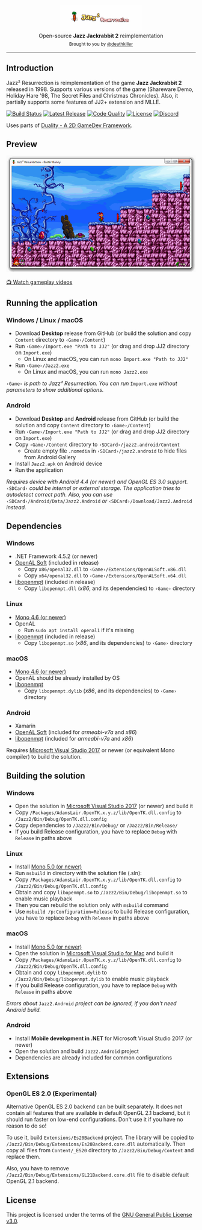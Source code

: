 <div align="center">
    <a href="https://github.com/deathkiller/jazz2"><img src="https://raw.githubusercontent.com/deathkiller/jazz2/master/Docs/Logo.gif" alt="Jazz² Resurrection" title="Jazz² Resurrection"></a>
</div>

<div align="center">
    Open-source <strong>Jazz Jackrabbit 2</strong> reimplementation
</div>

<div align="center">
  <sub>
    Brought to you by <a href="https://github.com/deathkiller">@deathkiller</a>
  </sub>
</div>
<hr/>


## Introduction
Jazz² Resurrection is reimplementation of the game **Jazz Jackrabbit 2** released in 1998. Supports various versions of the game (Shareware Demo, Holiday Hare '98, The Secret Files and Christmas Chronicles). Also, it partially supports some features of JJ2+ extension and MLLE.

[![Build Status](https://img.shields.io/appveyor/ci/deathkiller/jazz2.svg?logo=visual-studio-code&logoColor=ffffff)](https://ci.appveyor.com/project/deathkiller/jazz2)
[![Latest Release](https://img.shields.io/github/release/deathkiller/jazz2.svg)](https://github.com/deathkiller/jazz2/releases)
[![Code Quality](https://img.shields.io/codacy/grade/7ef344d34def41a9b36e4a083f8b9542.svg)](https://www.codacy.com/app/deathkiller/jazz2)
[![License](https://img.shields.io/github/license/deathkiller/jazz2.svg)](https://github.com/deathkiller/jazz2/blob/master/LICENSE)
[![Discord](https://img.shields.io/discord/355651795390955520.svg?color=839ef7&label=chat&logo=discord&logoColor=ffffff&labelColor=586eb5)](https://discord.gg/Y7SBvkD)

Uses parts of [Duality - A 2D GameDev Framework](https://www.duality2d.net/).


## Preview
<div align="center">
    <img src="https://raw.githubusercontent.com/deathkiller/jazz2/master/Docs/Screen2.gif" alt="Preview">
</div>

[:tv: Watch gameplay videos](https://www.youtube.com/playlist?list=PLfrN-pyVL7k6n2VJF197F0yVOZq4EPTsP)


## Running the application
### Windows / Linux / macOS
* Download **Desktop** release from GitHub (or build the solution and copy `Content` directory to `‹Game›/Content`)
* Run `‹Game›/Import.exe "Path to JJ2"` (or drag and drop JJ2 directory on `Import.exe`)
  * On Linux and macOS, you can run `mono Import.exe "Path to JJ2"`
* Run `‹Game›/Jazz2.exe`
  * On Linux and macOS, you can run `mono Jazz2.exe`

`‹Game›` *is path to Jazz² Resurrection. You can run* `Import.exe` *without parameters to show additional options.*

### Android
* Download **Desktop** and **Android** release from GitHub (or build the solution and copy `Content` directory to `‹Game›/Content`)
* Run `‹Game›/Import.exe "Path to JJ2"` (or drag and drop JJ2 directory on `Import.exe`)
* Copy `‹Game›/Content` directory to `‹SDCard›/jazz2.android/Content` 
  * Create empty file `.nomedia` in `‹SDCard›/jazz2.android` to hide files from Android Gallery
* Install `Jazz2.apk` on Android device
* Run the application

*Requires device with Android 4.4 (or newer) and OpenGL ES 3.0 support.* `‹SDCard›` *could be internal or external storage.
The application tries to autodetect correct path. Also, you can use* `‹SDCard›/Android/Data/Jazz2.Android` *or* `‹SDCard›/Download/Jazz2.Android` *instead.*


## Dependencies
### Windows
* .NET Framework 4.5.2 (or newer)
* [OpenAL Soft](https://github.com/opentk/opentk-dependencies) (included in release)
  * Copy `x86/openal32.dll` to `‹Game›/Extensions/OpenALSoft.x86.dll`
  * Copy `x64/openal32.dll` to `‹Game›/Extensions/OpenALSoft.x64.dll`
* [libopenmpt](https://lib.openmpt.org/libopenmpt/download/) (included in release)
  * Copy `libopenmpt.dll` (*x86*, and its dependencies) to `‹Game›` directory

### Linux
* [Mono 4.6 (or newer)](http://www.mono-project.com/download/#download-lin)
* OpenAL
  * Run `sudo apt install openal1` if it's missing
* [libopenmpt](https://lib.openmpt.org/libopenmpt/download/) (included in release)
  * Copy `libopenmpt.so` (*x86*, and its dependencies) to `‹Game›` directory

### macOS
* [Mono 4.6 (or newer)](http://www.mono-project.com/download/#download-mac)
* OpenAL should be already installed by OS
* [libopenmpt](https://lib.openmpt.org/libopenmpt/)
  * Copy `libopenmpt.dylib` (*x86*, and its dependencies) to `‹Game›` directory
  
### Android
* Xamarin
* [OpenAL Soft](https://github.com/kcat/openal-soft) (included for *armeabi-v7a* and *x86*)
* [libopenmpt](https://lib.openmpt.org/libopenmpt/download/) (included for *armeabi-v7a* and *x86*)

Requires [Microsoft Visual Studio 2017](https://www.visualstudio.com/) or newer (or equivalent Mono compiler) to build the solution.


## Building the solution
### Windows
* Open the solution in [Microsoft Visual Studio 2017](https://www.visualstudio.com/) (or newer) and build it
* Copy `/Packages/AdamsLair.OpenTK.x.y.z/lib/OpenTK.dll.config` to `/Jazz2/Bin/Debug/OpenTK.dll.config`
* Copy dependencies to `/Jazz2/Bin/Debug/` or `/Jazz2/Bin/Release/`
* If you build Release configuration, you have to replace `Debug` with `Release` in paths above

### Linux
* Install [Mono 5.0 (or newer)](http://www.mono-project.com/download/#download-lin)
* Run `msbuild` in directory with the solution file (.sln):
* Copy `/Packages/AdamsLair.OpenTK.x.y.z/lib/OpenTK.dll.config` to `/Jazz2/Bin/Debug/OpenTK.dll.config`
* Obtain and copy `libopenmpt.so` to `/Jazz2/Bin/Debug/libopenmpt.so` to enable music playback
* Then you can rebuild the solution only with `msbuild` command
* Use `msbuild /p:Configuration=Release` to build Release configuration, you have to replace `Debug` with `Release` in paths above

### macOS
* Install [Mono 5.0 (or newer)](http://www.mono-project.com/download/#download-mac)
* Open the solution in [Microsoft Visual Studio for Mac](https://www.visualstudio.com/vs/visual-studio-mac/) and build it
* Copy `/Packages/AdamsLair.OpenTK.x.y.z/lib/OpenTK.dll.config` to `/Jazz2/Bin/Debug/OpenTK.dll.config`
* Obtain and copy `libopenmpt.dylib` to `/Jazz2/Bin/Debug/libopenmpt.dylib` to enable music playback
* If you build Release configuration, you have to replace `Debug` with `Release` in paths above

*Errors about* `Jazz2.Android` *project can be ignored, if you don't need Android build.*

### Android
* Install **Mobile development in .NET** for Microsoft Visual Studio 2017 (or newer)
* Open the solution and build `Jazz2.Android` project
* Dependencies are already included for common configurations


## Extensions
### OpenGL ES 2.0 (Experimental)
Alternative OpenGL ES 2.0 backend can be built separately. It does not contain all features
that are available in default OpenGL 2.1 backend, but it should run faster on low-end configurations.
Don't use it if you have no reason to do so!

To use it, build `Extensions/Es20Backend` project. The library will be copied to
`/Jazz2/Bin/Debug/Extensions/Es20Backend.core.dll` automatically.
Then copy all files from `Content/_ES20` directory to `/Jazz2/Bin/Debug/Content` and replace them.

Also, you have to remove `/Jazz2/Bin/Debug/Extensions/GL21Backend.core.dll` file to disable default OpenGL 2.1 backend.


## License
This project is licensed under the terms of the [GNU General Public License v3.0](./LICENSE).